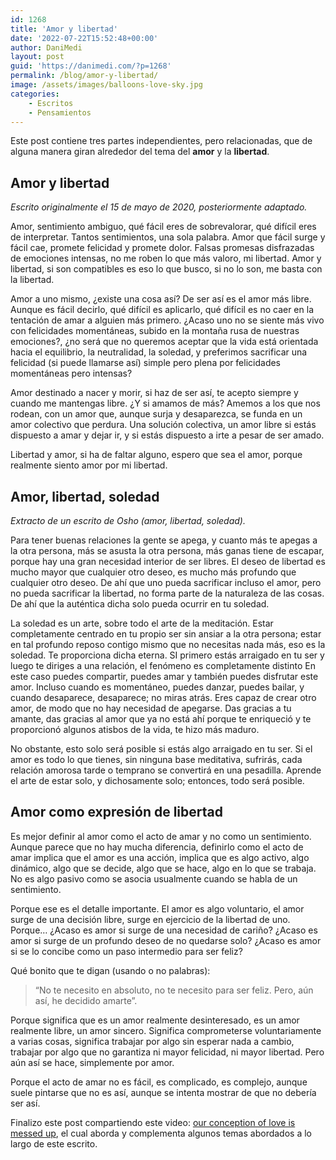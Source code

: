 ```yaml
---
id: 1268
title: 'Amor y libertad'
date: '2022-07-22T15:52:48+00:00'
author: DaniMedi
layout: post
guid: 'https://danimedi.com/?p=1268'
permalink: /blog/amor-y-libertad/
image: /assets/images/balloons-love-sky.jpg
categories:
    - Escritos
    - Pensamientos
---
```


Este post contiene tres partes independientes, pero relacionadas, que de alguna manera giran alrededor del tema del **amor** y la **libertad**.

## Amor y libertad

*Escrito originalmente el 15 de mayo de 2020, posteriormente adaptado.*

Amor, sentimiento ambiguo, qué fácil eres de sobrevalorar, qué difícil eres de interpretar. Tantos sentimientos, una sola palabra. Amor que fácil surge y fácil cae, promete felicidad y promete dolor. Falsas promesas disfrazadas de emociones intensas, no me roben lo que más valoro, mi libertad. Amor y libertad, si son compatibles es eso lo que busco, si no lo son, me basta con la libertad.

Amor a uno mismo, ¿existe una cosa así? De ser así es el amor más libre. Aunque es fácil decirlo, qué difícil es aplicarlo, qué difícil es no caer en la tentación de amar a alguien más primero. ¿Acaso uno no se siente más vivo con felicidades momentáneas, subido en la montaña rusa de nuestras emociones?, ¿no será que no queremos aceptar que la vida está orientada hacia el equilibrio, la neutralidad, la soledad, y preferimos sacrificar una felicidad (si puede llamarse así) simple pero plena por felicidades momentáneas pero intensas?

Amor destinado a nacer y morir, si haz de ser así, te acepto siempre y cuando me mantengas libre. ¿Y si amamos de más? Amemos a los que nos rodean, con un amor que, aunque surja y desaparezca, se funda en un amor colectivo que perdura. Una solución colectiva, un amor libre si estás dispuesto a amar y dejar ir, y si estás dispuesto a irte a pesar de ser amado.

Libertad y amor, si ha de faltar alguno, espero que sea el amor, porque realmente siento amor por mi libertad.

## Amor, libertad, soledad

*Extracto de un escrito de Osho (amor, libertad, soledad).*

Para tener buenas relaciones la gente se apega, y cuanto más te apegas a la otra persona, más se asusta la otra persona, más ganas tiene de escapar, porque hay una gran necesidad interior de ser libres. El deseo de libertad es mucho mayor que cualquier otro deseo, es mucho más profundo que cualquier otro deseo. De ahí que uno pueda sacrificar incluso el amor, pero no pueda sacrificar la libertad, no forma parte de la naturaleza de las cosas. De ahí que la auténtica dicha solo pueda ocurrir en tu soledad.

La soledad es un arte, sobre todo el arte de la meditación. Estar completamente centrado en tu propio ser sin ansiar a la otra persona; estar en tal profundo reposo contigo mismo que no necesitas nada más, eso es la soledad. Te proporciona dicha eterna. SI primero estás arraigado en tu ser y luego te diriges a una relación, el fenómeno es completamente distinto En este caso puedes compartir, puedes amar y también puedes disfrutar este amor. Incluso cuando es momentáneo, puedes danzar, puedes bailar, y cuando desaparece, desaparece; no miras atrás. Eres capaz de crear otro amor, de modo que no hay necesidad de apegarse. Das gracias a tu amante, das gracias al amor que ya no está ahí porque te enriqueció y te proporcionó algunos atisbos de la vida, te hizo más maduro.

No obstante, esto solo será posible si estás algo arraigado en tu ser. Si el amor es todo lo que tienes, sin ninguna base meditativa, sufrirás, cada relación amorosa tarde o temprano se convertirá en una pesadilla. Aprende el arte de estar solo, y dichosamente solo; entonces, todo será posible.

## Amor como expresión de libertad

Es mejor definir al amor como el acto de amar y no como un sentimiento. Aunque parece que no hay mucha diferencia, definirlo como el acto de amar implica que el amor es una acción, implica que es algo activo, algo dinámico, algo que se decide, algo que se hace, algo en lo que se trabaja. No es algo pasivo como se asocia usualmente cuando se habla de un sentimiento.

Porque ese es el detalle importante. El amor es algo voluntario, el amor surge de una decisión libre, surge en ejercicio de la libertad de uno. Porque… ¿Acaso es amor si surge de una necesidad de cariño? ¿Acaso es amor si surge de un profundo deseo de no quedarse solo? ¿Acaso es amor si se lo concibe como un paso intermedio para ser feliz?

Qué bonito que te digan (usando o no palabras):

> “No te necesito en absoluto, no te necesito para ser feliz. Pero, aún así, he decidido amarte”.

Porque significa que es un amor realmente desinteresado, es un amor realmente libre, un amor sincero. Significa comprometerse voluntariamente a varias cosas, significa trabajar por algo sin esperar nada a cambio, trabajar por algo que no garantiza ni mayor felicidad, ni mayor libertad. Pero aún así se hace, simplemente por amor.

Porque el acto de amar no es fácil, es complicado, es complejo, aunque suele pintarse que no es así, aunque se intenta mostrar de que no debería ser así.

Finalizo este post compartiendo este video: [our conception of love is messed up](https://youtu.be/jcbEiZQ9B7o), el cual aborda y complementa algunos temas abordados a lo largo de este escrito.
